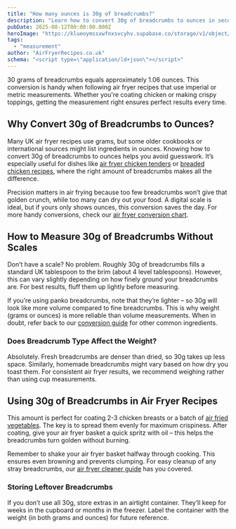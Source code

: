 ```yaml
---
title: "How many ounces is 30g of breadcrumbs?"
description: "Learn how to convert 30g of breadcrumbs to ounces in seconds. Perfect for air fryer recipes and precise cooking measurements."
pubDate: 2025-08-12T00:00:00.000Z
heroImage: "https://klueoymssxwfnxsvcyhv.supabase.co/storage/v1/object/public/md/how-many-ounces-is-30g-of-breadcrumbs-44aa9489.webp"
tags:
  - "measurement"
author: "AirFryerRecipes.co.uk"
schema: "<script type=\"application/ld+json\"></script>"
---
```


<p>30 grams of breadcrumbs equals approximately 1.06 ounces. This conversion is handy when following air fryer recipes that use imperial or metric measurements. Whether you're coating chicken or making crispy toppings, getting the measurement right ensures perfect results every time.</p>

<h2>Why Convert 30g of Breadcrumbs to Ounces?</h2>
<p>Many UK air fryer recipes use grams, but some older cookbooks or international sources might list ingredients in ounces. Knowing how to convert 30g of breadcrumbs to ounces helps you avoid guesswork. It’s especially useful for dishes like <a href=https://www.airfryerrecipe.co.uk/recipes>air fryer chicken tenders</a> or <a href=https://www.airfryerrecipe.co.uk/recipe-category/chicken>breaded chicken recipes</a>, where the right amount of breadcrumbs makes all the difference.</p>
<p>Precision matters in air frying because too few breadcrumbs won’t give that golden crunch, while too many can dry out your food. A digital scale is ideal, but if yours only shows ounces, this conversion saves the day. For more handy conversions, check our <a href=https://www.airfryerrecipe.co.uk/air-fryer-conversion-chart>air fryer conversion chart</a>.</p>

<h2>How to Measure 30g of Breadcrumbs Without Scales</h2>
<p>Don’t have a scale? No problem. Roughly 30g of breadcrumbs fills a standard UK tablespoon to the brim (about 4 level tablespoons). However, this can vary slightly depending on how finely ground your breadcrumbs are. For best results, fluff them up lightly before measuring.</p>
<p>If you’re using panko breadcrumbs, note that they’re lighter – so 30g will look like more volume compared to fine breadcrumbs. This is why weight (grams or ounces) is more reliable than volume measurements. When in doubt, refer back to our <a href=https://www.airfryerrecipe.co.uk/air-fryer-conversion-chart>conversion guide</a> for other common ingredients.</p>

<h3>Does Breadcrumb Type Affect the Weight?</h3>
<p>Absolutely. Fresh breadcrumbs are denser than dried, so 30g takes up less space. Similarly, homemade breadcrumbs might vary based on how dry you toast them. For consistent air fryer results, we recommend weighing rather than using cup measurements.</p>

<h2>Using 30g of Breadcrumbs in Air Fryer Recipes</h2>
<p>This amount is perfect for coating 2-3 chicken breasts or a batch of <a href=https://www.airfryerrecipe.co.uk/recipe-category/vegetables>air fried vegetables</a>. The key is to spread them evenly for maximum crispiness. After coating, give your air fryer basket a quick spritz with oil – this helps the breadcrumbs turn golden without burning.</p>
<p>Remember to shake your air fryer basket halfway through cooking. This ensures even browning and prevents clumping. For easy cleanup of any stray breadcrumbs, our <a href=https://www.airfryerrecipe.co.uk/air-fryer-cleaner>air fryer cleaner guide</a> has you covered.</p>

<h3>Storing Leftover Breadcrumbs</h3>
<p>If you don’t use all 30g, store extras in an airtight container. They’ll keep for weeks in the cupboard or months in the freezer. Label the container with the weight (in both grams and ounces) for future reference.</p>